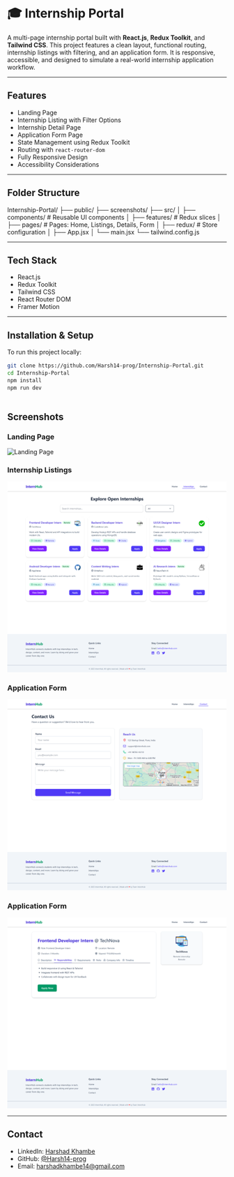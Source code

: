 # 🎓 Internship Portal

A multi-page internship portal built with **React.js**, **Redux Toolkit**, and **Tailwind CSS**. This project features a clean layout, functional routing, internship listings with filtering, and an application form. It is responsive, accessible, and designed to simulate a real-world internship application workflow.

---

## Features

- Landing Page  
- Internship Listing with Filter Options  
- Internship Detail Page  
- Application Form Page  
- State Management using Redux Toolkit  
- Routing with `react-router-dom`  
- Fully Responsive Design  
- Accessibility Considerations  

---

##  Folder Structure

Internship-Portal/
├── public/
├── screenshots/
├── src/
│ ├── components/ # Reusable UI components
│ ├── features/ # Redux slices
│ ├── pages/ # Pages: Home, Listings, Details, Form
│ ├── redux/ # Store configuration
│ ├── App.jsx
│ └── main.jsx
└── tailwind.config.js


---

##  Tech Stack

- React.js  
- Redux Toolkit  
- Tailwind CSS  
- React Router DOM
- Framer Motion 

---

##  Installation & Setup

To run this project locally:

```bash
git clone https://github.com/Harsh14-prog/Internship-Portal.git
cd Internship-Portal
npm install
npm run dev



```

## Screenshots

### Landing Page
![Landing Page](./Screenshots/Landing.png)

### Internship Listings
![Internship Listings](./screenshots/Listing.png)

###  Application Form
![Application Form](./screenshots/contact.png)

###  Application Form
![Application Form](./screenshots/details.png)

---

## Contact

- LinkedIn: [Harshad Khambe](https://www.linkedin.com/in/harshad-khambe-33b06a255/)
- GitHub: [@Harsh14-prog](https://github.com/Harsh14-prog)
- Email: harshadkhambe14@gmail.com